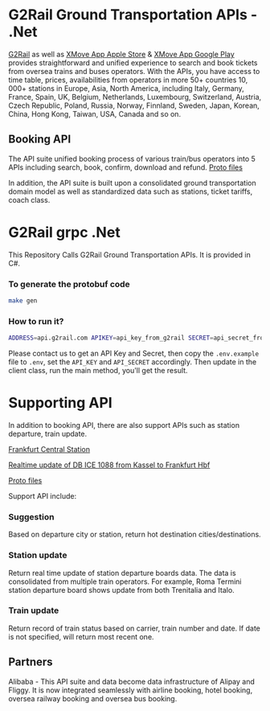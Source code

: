 # G2Rail Ground Transportation APIs - .Net

[G2Rail](https://www.g2rail.com) as well as [XMove App Apple Store](https://apps.apple.com/us/app/id1478629552) & [XMove App Google Play](https://play.google.com/store/apps/details?id=com.g2rail.mobile) provides straightforward and unified experience to search and book tickets from oversea trains and buses operators. With the APIs, you have access to time table, prices, availabilities from operators in more 50+ countries 10, 000+ stations in Europe, Asia, North America, including Italy, Germany, France, Spain, UK, Belgium, Netherlands,  Luxembourg, Switzerland, Austria, Czech Republic, Poland, Russia, Norway, Finnland, Sweden, Japan, Korean, China, Hong Kong, Taiwan, USA, Canada and so on.

## Booking API

The API suite unified booking process of various train/bus operators into 5 APIs including search, book, confirm, download and refund. [Proto files](https://github.com/G2Rail/g2rail-grpc-net/tree/master/client/Protos) 

In addition, the API suite is built upon a consolidated ground transportation domain model as well as standardized data such as stations, ticket tariffs, coach class. 

# G2Rail grpc .Net

This Repository Calls G2Rail Ground Transportation APIs. It is provided in C#.

### To generate the protobuf code

```bash
make gen
```

### How to run it?

```bash
ADDRESS=api.g2rail.com APIKEY=api_key_from_g2rail SECRET=api_secret_from_g2rail make client
```
Please contact us to get an API Key and Secret, then copy the `.env.example` file to `.env`, set the `API_KEY` and `API_SECRET` accordingly. Then update in the client class, run the main method, you'll get the result. 

# Supporting API

In addition to booking API, there are also support APIs such as station departure, train update.

[Frankfurt Central Station](http://help.g2rail.com/stations/frankfurt-hbf)

[Realtime update of DB ICE 1088 from Kassel to Frankfurt Hbf](https://help.g2rail.com/zh-cn/railways/db/carriers/db-intercity-express/trains/ICE1088)

[Proto files](https://github.com/G2Rail/g2rail-grpc-net/tree/master/g2rail/lib/proto) 

Support API include:

### Suggestion

Based on departure city or station, return hot destination cities/destinations.

### Station update

Return real time update of station departure boards data. The data is consolidated from multiple train operators. For example, Roma Termini station departure board shows update from both Trenitalia and Italo. 

### Train update

Return record of train status based on carrier, train number and date. If date is not specified, will return most recent one.

## Partners

Alibaba - This API suite and data become data infrastructure of Alipay and Fliggy. It is now integrated seamlessly with airline booking, hotel booking, oversea railway booking and oversea bus booking. 
